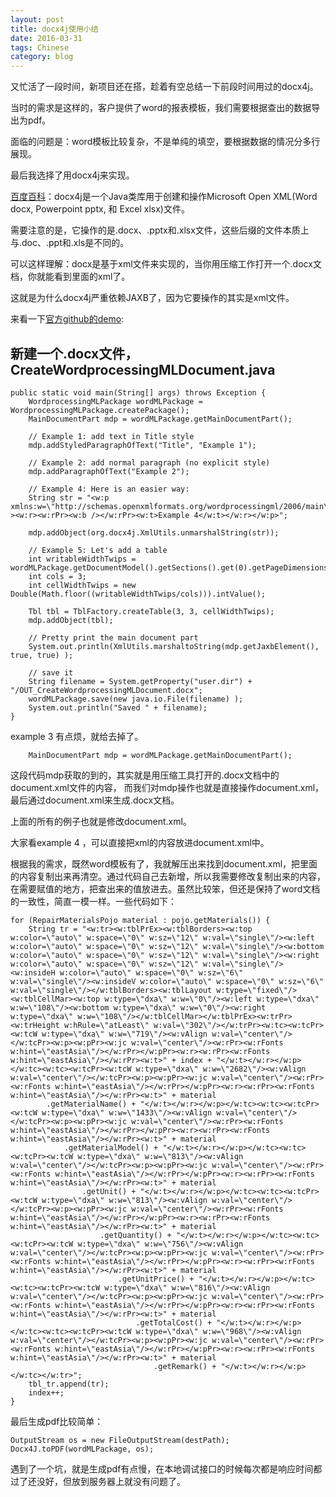 ```yaml
---
layout: post
title: docx4j使用小结
date: 2016-03-31
tags: Chinese
category: blog
---
```


又忙活了一段时间，新项目还在搭，趁着有空总结一下前段时间用过的docx4j。

当时的需求是这样的，客户提供了word的报表模板，我们需要根据查出的数据导出为pdf。

面临的问题是：word模板比较复杂，不是单纯的填空，要根据数据的情况分多行展现。

最后我选择了用docx4j来实现。

[百度百科](http://baike.baidu.com/link?url=PAJ3dW50dwcJ71R02ZbTvhfeuglMJJ0EXulYjJzjF6W76n67fhoLJ4v5XKOep1wJB4bplI6xT69rPkRU9qBZ__)：docx4j是一个Java类库用于创建和操作Microsoft Open XML(Word docx, Powerpoint pptx, 和 Excel xlsx)文件。

需要注意的是，它操作的是.docx、.pptx和.xlsx文件，这些后缀的文件本质上与.doc、.ppt和.xls是不同的。

可以这样理解：docx是基于xml文件来实现的，当你用压缩工作打开一个.docx文档，你就能看到里面的xml了。

这就是为什么docx4j严重依赖JAXB了，因为它要操作的其实是xml文件。

来看一下[官方github的demo](https://github.com/plutext/docx4j/tree/master/src/samples/docx4j/org/docx4j/samples):

新建一个.docx文件，CreateWordprocessingMLDocument.java
-----------------------------------
	public static void main(String[] args) throws Exception {
		WordprocessingMLPackage wordMLPackage = WordprocessingMLPackage.createPackage();
		MainDocumentPart mdp = wordMLPackage.getMainDocumentPart();
		
		// Example 1: add text in Title style
		mdp.addStyledParagraphOfText("Title", "Example 1");

		// Example 2: add normal paragraph (no explicit style)
		mdp.addParagraphOfText("Example 2");

		// Example 4: Here is an easier way:
		String str = "<w:p xmlns:w=\"http://schemas.openxmlformats.org/wordprocessingml/2006/main\" ><w:r><w:rPr><w:b /></w:rPr><w:t>Example 4</w:t></w:r></w:p>";
	    
		mdp.addObject(org.docx4j.XmlUtils.unmarshalString(str));
	    
		// Example 5: Let's add a table
		int writableWidthTwips = wordMLPackage.getDocumentModel().getSections().get(0).getPageDimensions().getWritableWidthTwips();
		int cols = 3;
		int cellWidthTwips = new Double(Math.floor((writableWidthTwips/cols))).intValue();
	    
		Tbl tbl = TblFactory.createTable(3, 3, cellWidthTwips);
		mdp.addObject(tbl);
	    
		// Pretty print the main document part
		System.out.println(XmlUtils.marshaltoString(mdp.getJaxbElement(), true, true) );
		
		// save it
		String filename = System.getProperty("user.dir") + "/OUT_CreateWordprocessingMLDocument.docx";
		wordMLPackage.save(new java.io.File(filename) );
		System.out.println("Saved " + filename);
	}

example 3 有点烦，就给去掉了。

		MainDocumentPart mdp = wordMLPackage.getMainDocumentPart();

这段代码mdp获取的到的，其实就是用压缩工具打开的.docx文档中的document.xml文件的内容，
而我们对mdp操作也就是直接操作document.xml，最后通过document.xml来生成.docx文档。

上面的所有的例子也就是修改document.xml。

大家看example 4 ，可以直接把xml的内容放进document.xml中。

根据我的需求，既然word模板有了，我就解压出来找到document.xml，把里面的内容复制出来再清空。通过代码自己去新增，所以我需要修改复制出来的内容，在需要赋值的地方，把查出来的值放进去。虽然比较笨，但还是保持了word文档的一致性，简直一模一样。一些代码如下：

	for (RepairMaterialsPojo material : pojo.getMaterials()) {
        String tr = "<w:tr><w:tblPrEx><w:tblBorders><w:top w:color=\"auto\" w:space=\"0\" w:sz=\"12\" w:val=\"single\"/><w:left w:color=\"auto\" w:space=\"0\" w:sz=\"12\" w:val=\"single\"/><w:bottom w:color=\"auto\" w:space=\"0\" w:sz=\"12\" w:val=\"single\"/><w:right w:color=\"auto\" w:space=\"0\" w:sz=\"12\" w:val=\"single\"/><w:insideH w:color=\"auto\" w:space=\"0\" w:sz=\"6\" w:val=\"single\"/><w:insideV w:color=\"auto\" w:space=\"0\" w:sz=\"6\" w:val=\"single\"/></w:tblBorders><w:tblLayout w:type=\"fixed\"/><w:tblCellMar><w:top w:type=\"dxa\" w:w=\"0\"/><w:left w:type=\"dxa\" w:w=\"108\"/><w:bottom w:type=\"dxa\" w:w=\"0\"/><w:right w:type=\"dxa\" w:w=\"108\"/></w:tblCellMar></w:tblPrEx><w:trPr><w:trHeight w:hRule=\"atLeast\" w:val=\"302\"/></w:trPr><w:tc><w:tcPr><w:tcW w:type=\"dxa\" w:w=\"719\"/><w:vAlign w:val=\"center\"/></w:tcPr><w:p><w:pPr><w:jc w:val=\"center\"/><w:rPr><w:rFonts w:hint=\"eastAsia\"/></w:rPr></w:pPr><w:r><w:rPr><w:rFonts w:hint=\"eastAsia\"/></w:rPr><w:t>" + index + "</w:t></w:r></w:p></w:tc><w:tc><w:tcPr><w:tcW w:type=\"dxa\" w:w=\"2682\"/><w:vAlign w:val=\"center\"/></w:tcPr><w:p><w:pPr><w:jc w:val=\"center\"/><w:rPr><w:rFonts w:hint=\"eastAsia\"/></w:rPr></w:pPr><w:r><w:rPr><w:rFonts w:hint=\"eastAsia\"/></w:rPr><w:t>" + material
            .getMaterialName() + "</w:t></w:r></w:p></w:tc><w:tc><w:tcPr><w:tcW w:type=\"dxa\" w:w=\"1433\"/><w:vAlign w:val=\"center\"/></w:tcPr><w:p><w:pPr><w:jc w:val=\"center\"/><w:rPr><w:rFonts w:hint=\"eastAsia\"/></w:rPr></w:pPr><w:r><w:rPr><w:rFonts w:hint=\"eastAsia\"/></w:rPr><w:t>" + material
                .getMaterialModel() + "</w:t></w:r></w:p></w:tc><w:tc><w:tcPr><w:tcW w:type=\"dxa\" w:w=\"813\"/><w:vAlign w:val=\"center\"/></w:tcPr><w:p><w:pPr><w:jc w:val=\"center\"/><w:rPr><w:rFonts w:hint=\"eastAsia\"/></w:rPr></w:pPr><w:r><w:rPr><w:rFonts w:hint=\"eastAsia\"/></w:rPr><w:t>" + material
                    .getUnit() + "</w:t></w:r></w:p></w:tc><w:tc><w:tcPr><w:tcW w:type=\"dxa\" w:w=\"813\"/><w:vAlign w:val=\"center\"/></w:tcPr><w:p><w:pPr><w:jc w:val=\"center\"/><w:rPr><w:rFonts w:hint=\"eastAsia\"/></w:rPr></w:pPr><w:r><w:rPr><w:rFonts w:hint=\"eastAsia\"/></w:rPr><w:t>" + material
                        .getQuantity() + "</w:t></w:r></w:p></w:tc><w:tc><w:tcPr><w:tcW w:type=\"dxa\" w:w=\"756\"/><w:vAlign w:val=\"center\"/></w:tcPr><w:p><w:pPr><w:jc w:val=\"center\"/><w:rPr><w:rFonts w:hint=\"eastAsia\"/></w:rPr></w:pPr><w:r><w:rPr><w:rFonts w:hint=\"eastAsia\"/></w:rPr><w:t>" + material
                            .getUnitPrice() + "</w:t></w:r></w:p></w:tc><w:tc><w:tcPr><w:tcW w:type=\"dxa\" w:w=\"816\"/><w:vAlign w:val=\"center\"/></w:tcPr><w:p><w:pPr><w:jc w:val=\"center\"/><w:rPr><w:rFonts w:hint=\"eastAsia\"/></w:rPr></w:pPr><w:r><w:rPr><w:rFonts w:hint=\"eastAsia\"/></w:rPr><w:t>" + material
                                .getTotalCost() + "</w:t></w:r></w:p></w:tc><w:tc><w:tcPr><w:tcW w:type=\"dxa\" w:w=\"968\"/><w:vAlign w:val=\"center\"/></w:tcPr><w:p><w:pPr><w:jc w:val=\"center\"/><w:rPr><w:rFonts w:hint=\"eastAsia\"/></w:rPr></w:pPr><w:r><w:rPr><w:rFonts w:hint=\"eastAsia\"/></w:rPr><w:t>" + material
                                    .getRemark() + "</w:t></w:r></w:p></w:tc></w:tr>";
        tbl_tr.append(tr);
        index++;
    }

最后生成pdf比较简单：

	OutputStream os = new FileOutputStream(destPath);
	Docx4J.toPDF(wordMLPackage, os);

遇到了一个坑，就是生成pdf有点慢，在本地调试接口的时候每次都是响应时间都过了还没好，但放到服务器上就没有问题了。